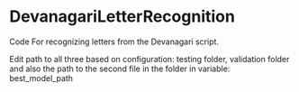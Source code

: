 # DevanagariLetterRecognition
Code For recognizing letters from the Devanagari script.

Edit path to all three based on configuration: testing folder, validation folder and also the path to the second file in the folder in variable: best_model_path
